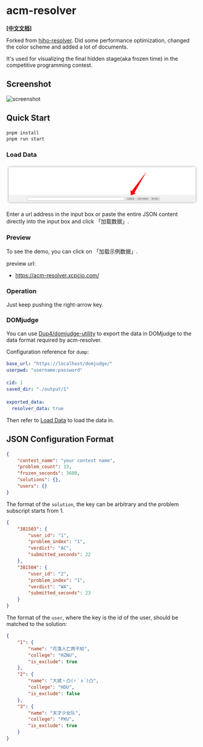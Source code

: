 # acm-resolver

**[\[中文文档\]](README.md)**

Forked from [hiho-resolver](https://github.com/hiho-coder/hiho-resolver).
Did some performance optimization, changed the color scheme and added a lot of documents.

It's used for visualizing the final hidden stage(aka frozen time) in the competitive programming contest.

## Screenshot

![screenshot](screenshots/shot1.gif)

## Quick Start

```bash
pnpm install
pnpm run start
```

### Load Data

![](screenshots/tutorial_load_data.png)

Enter a url address in the input box or paste the entire JSON content directly into the input box and click 「加载数据」.

### Preview

To see the demo, you can click on 「加载示例数据」.

preview url:

* <https://acm-resolver.xcpcio.com/>

### Operation

Just keep pushing the right-arrow key.

### DOMjudge

You can use [Dup4/domjudge-utility](https://github.com/Dup4/domjudge-utility/tree/main/cmd/dump) to export the data in DOMjudge to the data format required by acm-resolver.

Configuration reference for `dump`:

```yaml
base_url: "https://localhost/domjudge/"
userpwd: "username:password"

cid: 1
saved_dir: "./output/1"

exported_data:
  resolver_data: true
```

Then refer to [Load Data](#Load-Data) to load the data in.

## JSON Configuration Format

```json
{
    "contest_name": "your contest name",
    "problem_count": 13,
    "frozen_seconds": 3600,
    "solutions": {},
    "users": {}
}
```

The format of the `solution`, the key can be arbitrary and the problem subscript starts from 1.

```json
{
    "381503": {
        "user_id": "1",
        "problem_index": "1",
        "verdict": "AC",
        "submitted_seconds": 22
    },
    "381504": {
        "user_id": "2",
        "problem_index": "1",
        "verdict": "WA",
        "submitted_seconds": 23
    }
}
```

The format of the `user`, where the key is the id of the user, should be matched to the solution:

```json
{
    "1": {
        "name": "花落人亡两不知",
        "college": "HZNU",
        "is_exclude": true
    },
    "2": {
        "name": "大斌丶凸(♯｀∧´)凸",
        "college": "HDU",
        "is_exclude": false
    },
    "3": {
        "name": "天才少女队",
        "college": "PKU",
        "is_exclude": true
    }
}
```
